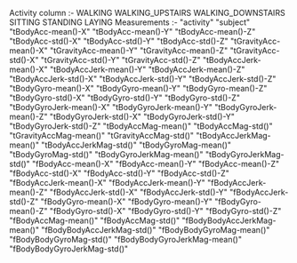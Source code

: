 Activity column :- 
  WALKING
  WALKING_UPSTAIRS
  WALKING_DOWNSTAIRS
  SITTING
  STANDING
  LAYING
Measurements :-
  "activity"
  "subject"
  "tBodyAcc-mean()-X"
  "tBodyAcc-mean()-Y"
  "tBodyAcc-mean()-Z"
  "tBodyAcc-std()-X"
  "tBodyAcc-std()-Y"
  "tBodyAcc-std()-Z"
  "tGravityAcc-mean()-X"
  "tGravityAcc-mean()-Y"
  "tGravityAcc-mean()-Z"
  "tGravityAcc-std()-X"
  "tGravityAcc-std()-Y"
  "tGravityAcc-std()-Z"
  "tBodyAccJerk-mean()-X"
  "tBodyAccJerk-mean()-Y"
  "tBodyAccJerk-mean()-Z"
  "tBodyAccJerk-std()-X"
  "tBodyAccJerk-std()-Y"
  "tBodyAccJerk-std()-Z"
  "tBodyGyro-mean()-X"
  "tBodyGyro-mean()-Y"
  "tBodyGyro-mean()-Z"
  "tBodyGyro-std()-X"
  "tBodyGyro-std()-Y"
  "tBodyGyro-std()-Z"
  "tBodyGyroJerk-mean()-X"
  "tBodyGyroJerk-mean()-Y"
  "tBodyGyroJerk-mean()-Z"
  "tBodyGyroJerk-std()-X"
  "tBodyGyroJerk-std()-Y"
  "tBodyGyroJerk-std()-Z"
  "tBodyAccMag-mean()"
  "tBodyAccMag-std()"
  "tGravityAccMag-mean()"
  "tGravityAccMag-std()"
  "tBodyAccJerkMag-mean()"
  "tBodyAccJerkMag-std()"
  "tBodyGyroMag-mean()"
  "tBodyGyroMag-std()"
  "tBodyGyroJerkMag-mean()"
  "tBodyGyroJerkMag-std()"
  "fBodyAcc-mean()-X"
  "fBodyAcc-mean()-Y"
  "fBodyAcc-mean()-Z"
  "fBodyAcc-std()-X"
  "fBodyAcc-std()-Y"
  "fBodyAcc-std()-Z"
  "fBodyAccJerk-mean()-X"
  "fBodyAccJerk-mean()-Y"
  "fBodyAccJerk-mean()-Z"
  "fBodyAccJerk-std()-X"
  "fBodyAccJerk-std()-Y"
  "fBodyAccJerk-std()-Z"
  "fBodyGyro-mean()-X"
  "fBodyGyro-mean()-Y"
  "fBodyGyro-mean()-Z"
  "fBodyGyro-std()-X"
  "fBodyGyro-std()-Y"
  "fBodyGyro-std()-Z"
  "fBodyAccMag-mean()"
  "fBodyAccMag-std()"
  "fBodyBodyAccJerkMag-mean()"
  "fBodyBodyAccJerkMag-std()"
  "fBodyBodyGyroMag-mean()"
  "fBodyBodyGyroMag-std()"
  "fBodyBodyGyroJerkMag-mean()"
  "fBodyBodyGyroJerkMag-std()"
